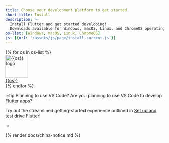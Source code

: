 ```yaml
---
title: Choose your development platform to get started
short-title: Install
description: >-
  Install Flutter and get started developing!
  Downloads available for Windows, macOS, Linux, and ChromeOS operating systems.
os-list: [Windows, macOS, Linux, ChromeOS]
js: [{url: '/assets/js/page/install-current.js'}]
---
```


<div class="card-grid narrow">
{% for os in os-list %}
  <a class="card outlined-card install-card" id="install-{{os | remove: ' ' | downcase}}" href="/get-started/install/{{os | remove: ' ' | downcase}}" aria-label="{{os}} setup instructions">
    <div class="card-leading">
      <img src="/assets/images/docs/brand-svg/{{os | downcase}}.svg" width="72" height="72" aria-hidden="true" alt="{{os}} logo">
    </div>
    <div class="card-header text-center">
      <span class="card-title">{{os}}</span>
    </div>
  </a>
{% endfor %}
</div>

:::tip Planning to use VS Code?
Are you planning to use VS Code to develop Flutter apps?

Try out the streamlined getting-started experience
outlined in [Set up and test drive Flutter][]!

[Set up and test drive Flutter]: /get-started/quick
:::

{% render docs/china-notice.md %}
